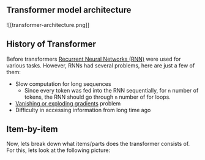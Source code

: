 ## Transformer model architecture
![[transformer-architecture.png]]

## History of Transformer
Before transformers [Recurrent Neural Networks (RNN)](obsidian://open?vault=ZorDann&file=remote%2F01-Study%2F03-AI-ML%20Related%2FRNN.md) were used for various tasks. However, RNNs had several problems, here are just a few of them:
* Slow computation for long sequences 
	* Since every token was fed into the RNN sequentially, for `n` number of tokens, the RNN should go through `n` number of for loops.
* [Vanishing or exploding gradients](obsidian://open?vault=ZorDann&file=remote%2F01-Study%2F03-AI-ML%20Related%2FUnstable%20Gradient%20Problem.md) problem
* Difficulty in accessing information from long time ago

## Item-by-item
Now, lets break down what items/parts does the transformer consists of. For this, lets look at the following picture:
